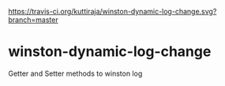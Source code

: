 https://travis-ci.org/kuttiraja/winston-dynamic-log-change.svg?branch=master
# winston-dynamic-log-change
Getter and Setter methods to winston log
